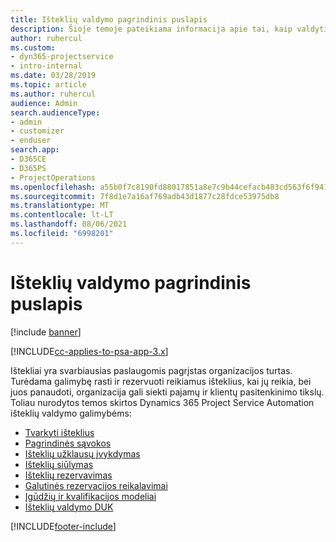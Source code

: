 ```yaml
---
title: Išteklių valdymo pagrindinis puslapis
description: Šioje temoje pateikiama informacija apie tai, kaip valdyti išteklius.
author: ruhercul
ms.custom:
- dyn365-projectservice
- intro-internal
ms.date: 03/28/2019
ms.topic: article
ms.author: ruhercul
audience: Admin
search.audienceType:
- admin
- customizer
- enduser
search.app:
- D365CE
- D365PS
- ProjectOperations
ms.openlocfilehash: a55b0f7c8190fd88017851a8e7c9b44cefacb483cd563f6f94110a7421de5d1d
ms.sourcegitcommit: 7f8d1e7a16af769adb43d1877c28fdce53975db8
ms.translationtype: MT
ms.contentlocale: lt-LT
ms.lasthandoff: 08/06/2021
ms.locfileid: "6998201"
---
```

# <a name="resource-management-home-page"></a>Išteklių valdymo pagrindinis puslapis

[!include [banner](../includes/psa-now-project-operations.md)]

[!INCLUDE[cc-applies-to-psa-app-3.x](../includes/cc-applies-to-psa-app-3x.md)]

Ištekliai yra svarbiausias paslaugomis pagrįstas organizacijos turtas. Turėdama galimybę rasti ir rezervuoti reikiamus išteklius, kai jų reikia, bei juos panaudoti, organizacija gali siekti pajamų ir klientų pasitenkinimo tikslų. Toliau nurodytos temos skirtos Dynamics 365 Project Service Automation išteklių valdymo galimybėms:

- [Tvarkyti išteklius](manage-resources.md)
- [Pagrindinės sąvokos](reports-key-concepts.md)
- [Išteklių užklausų įvykdymas](resource-management-fulfill-requests.md)
- [Išteklių siūlymas](resource-management-propose-resources.md)
- [Išteklių rezervavimas](resource-management-book-resources-scheduleboard.md)
- [Galutinės rezervacijos reikalavimai](resource-management-softbook-requirements.md)
- [Įgūdžių ir kvalifikacijos modeliai](resource-management-skills-proficiency.md)
- [Išteklių valdymo DUK](resource-management-faq.md)


[!INCLUDE[footer-include](../includes/footer-banner.md)]